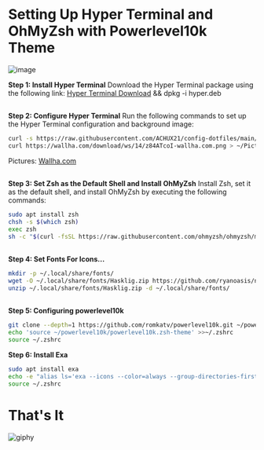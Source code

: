 # Setting Up Hyper Terminal and OhMyZsh with Powerlevel10k Theme

![image](https://github.com/ACHUX21/Hyper-dotfiles/assets/130113878/6e92c766-5359-4ddf-bc69-71557a444cb7)




**Step 1: Install Hyper Terminal**
Download the Hyper Terminal package using the following link: [Hyper Terminal Download](https://releases.hyper.is/download/deb) && dpkg -i hyper.deb
##
**Step 2: Configure Hyper Terminal**
Run the following commands to set up the Hyper Terminal configuration and background image:
```bash
curl -s https://raw.githubusercontent.com/ACHUX21/config-dotfiles/main/.hyper.js |sed "s|/home/achux21|$(echo $HOME)|g" > ~/.hyper.js
curl https://wallha.com/download/ws/14/z84ATcoI-wallha.com.png > ~/Pictures/term.png
```
Pictures: [Wallha.com](https://wallha.com/tag/selective-coloring/2)
##
**Step 3: Set Zsh as the Default Shell and Install OhMyZsh**
Install Zsh, set it as the default shell, and install OhMyZsh by executing the following commands:
```bash
sudo apt install zsh
chsh -s $(which zsh)
exec zsh
sh -c "$(curl -fsSL https://raw.githubusercontent.com/ohmyzsh/ohmyzsh/master/tools/install.sh)"
```
##
**Step 4: Set Fonts For Icons...**
```bash
mkdir -p ~/.local/share/fonts/
wget -O ~/.local/share/fonts/Hasklig.zip https://github.com/ryanoasis/nerd-fonts/releases/download/v3.1.1/Hasklig.zip
unzip ~/.local/share/fonts/Hasklig.zip -d ~/.local/share/fonts/
```
##
**Step 5: Configuring powerlevel10k**
```bash
git clone --depth=1 https://github.com/romkatv/powerlevel10k.git ~/powerlevel10k
echo 'source ~/powerlevel10k/powerlevel10k.zsh-theme' >>~/.zshrc
source ~/.zshrc
```
**Step 6: Install Exa**
```bash
sudo apt install exa
echo -e "alias ls='exa --icons --color=always --group-directories-first'\nalias ll='exa -alF --icons --color=always --group-directories-first'\nalias la='exa -a --icons --color=always --group-directories-first'\nalias l='exa -F --icons --color=always --group-directories-first'" >> ~/.zshrc
source ~/.zshrc
```

# That's It

![giphy](https://github.com/ACHUX21/Hyper-dotfiles/assets/130113878/38c90cf9-0244-4632-985f-24e20ffb2b59)

